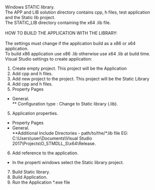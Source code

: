 Windows STATIC library.<br>
The APP and LIB solution directory contains cpp, h files, test application and the Static lib project.<br> 
The STATIC_LIB directory containing the x64 .lib file.<br>
<br>
HOW TO BUILD THE APPLICATION WITH THE LIBRARY:<br>
<br>
The settings must change if the application build as a x86 or x64 application.<br>
To build x86 application use x86 .lib otherwise use x64 .lib at build time.<br>
Visual Studio settings to create application:<br>
1. Create empty project. This project will be the Application<br>
2. Add cpp and h files.<br>
3. Add new project to the project. This project will be the Static Library<br>
5. Add cpp and h files.<br>
4. Property Pages<br>
* General.<br>
** Configuration type : Change to Static library (.lib).<br>
5. Application properties.<br>
* Property Pages<br>
* General.<br>
**Additional Include Directories - path/to/the/*.lib file EG: C:\Users\user\Documents\Visual Studio 2017\Projects\O_STMDLL_S\x64\Release.<br>
6. Add reference to the application.<br>
* In the properti windows select the Static library project.<br>
7. Build Static library.<br>
8. Build Application.<br>
9. Run the Application *.exe file

